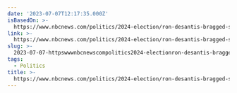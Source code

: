 ```yaml
---
date: '2023-07-07T12:17:35.000Z'
isBasedOn: >-
  https://www.nbcnews.com/politics/2024-election/ron-desantis-bragged-sending-help-iowa-10-hours-told-wasnt-needed-rcna92955
link: >-
  https://www.nbcnews.com/politics/2024-election/ron-desantis-bragged-sending-help-iowa-10-hours-told-wasnt-needed-rcna92955
slug: >-
  2023-07-07-httpswwwnbcnewscompolitics2024-electionron-desantis-bragged-sending-help-iowa-10-hours-told-wasnt-needed-rcna92955
tags:
  - Politics
title: >-
  https://www.nbcnews.com/politics/2024-election/ron-desantis-bragged-sending-help-iowa-10-hours-told-wasnt-needed-rcna92955
---
```


